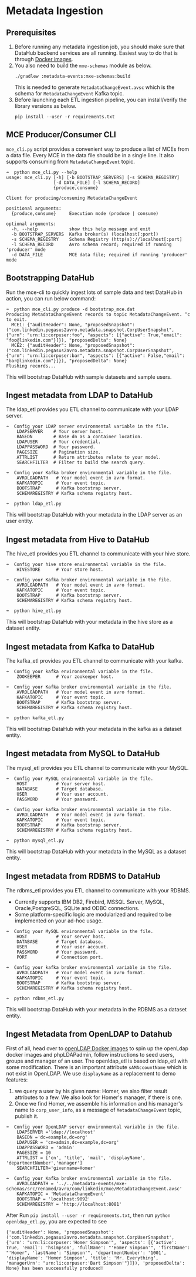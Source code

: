 # Metadata Ingestion

## Prerequisites
1. Before running any metadata ingestion job, you should make sure that DataHub backend services are all running. Easiest
way to do that is through [Docker images](../docker).
2. You also need to build the `mxe-schemas` module as below.
    ```
    ./gradlew :metadata-events:mxe-schemas:build
    ```
    This is needed to generate `MetadataChangeEvent.avsc` which is the schema for `MetadataChangeEvent` Kafka topic.
3. Before launching each ETL ingestion pipeline, you can install/verify the library versions as below.
    ```
    pip install --user -r requirements.txt
    ```
    
## MCE Producer/Consumer CLI
`mce_cli.py` script provides a convenient way to produce a list of MCEs from a data file. 
Every MCE in the data file should be in a single line. It also supports consuming from 
`MetadataChangeEvent` topic.

```
➜  python mce_cli.py --help
usage: mce_cli.py [-h] [-b BOOTSTRAP_SERVERS] [-s SCHEMA_REGISTRY]
                  [-d DATA_FILE] [-l SCHEMA_RECORD]
                  {produce,consume}

Client for producing/consuming MetadataChangeEvent

positional arguments:
  {produce,consume}     Execution mode (produce | consume)

optional arguments:
  -h, --help            show this help message and exit
  -b BOOTSTRAP_SERVERS  Kafka broker(s) (localhost[:port])
  -s SCHEMA_REGISTRY    Schema Registry (http(s)://localhost[:port]
  -l SCHEMA_RECORD      Avro schema record; required if running 'producer' mode
  -d DATA_FILE          MCE data file; required if running 'producer' mode
```

## Bootstrapping DataHub
Run the mce-cli to quickly ingest lots of sample data and test DataHub in action, you can run below command:
```
➜  python mce_cli.py produce -d bootstrap_mce.dat
Producing MetadataChangeEvent records to topic MetadataChangeEvent. ^c to exit.
  MCE1: {"auditHeader": None, "proposedSnapshot": ("com.linkedin.pegasus2avro.metadata.snapshot.CorpUserSnapshot", {"urn": "urn:li:corpuser:foo", "aspects": [{"active": True,"email": "foo@linkedin.com"}]}), "proposedDelta": None}
  MCE2: {"auditHeader": None, "proposedSnapshot": ("com.linkedin.pegasus2avro.metadata.snapshot.CorpUserSnapshot", {"urn": "urn:li:corpuser:bar", "aspects": [{"active": False,"email": "bar@linkedin.com"}]}), "proposedDelta": None}
Flushing records...
```
This will bootstrap DataHub with sample datasets and sample users.

## Ingest metadata from LDAP to DataHub
The ldap_etl provides you ETL channel to communicate with your LDAP server.
```
➜  Config your LDAP server environmental variable in the file.
    LDAPSERVER    # Your server host.
    BASEDN        # Base dn as a container location.
    LDAPUSER      # Your credential.
    LDAPPASSWORD  # Your password.
    PAGESIZE      # Pagination size.
    ATTRLIST      # Return attributes relate to your model.
    SEARCHFILTER  # Filter to build the search query.
    
➜  Config your Kafka broker environmental variable in the file.
    AVROLOADPATH   # Your model event in avro format.
    KAFKATOPIC     # Your event topic.
    BOOTSTRAP      # Kafka bootstrap server.
    SCHEMAREGISTRY # Kafka schema registry host.

➜  python ldap_etl.py
```
This will bootstrap DataHub with your metadata in the LDAP server as an user entity.

## Ingest metadata from Hive to DataHub
The hive_etl provides you ETL channel to communicate with your hive store.
```
➜  Config your hive store environmental variable in the file.
    HIVESTORE      # Your store host.
    
➜  Config your Kafka broker environmental variable in the file.
    AVROLOADPATH   # Your model event in avro format.
    KAFKATOPIC     # Your event topic.
    BOOTSTRAP      # Kafka bootstrap server.
    SCHEMAREGISTRY # Kafka schema registry host.

➜  python hive_etl.py
```
This will bootstrap DataHub with your metadata in the hive store as a dataset entity.

## Ingest metadata from Kafka to DataHub
The kafka_etl provides you ETL channel to communicate with your kafka.
```
➜  Config your kafka environmental variable in the file.
    ZOOKEEPER      # Your zookeeper host.
    
➜  Config your Kafka broker environmental variable in the file.
    AVROLOADPATH   # Your model event in avro format.
    KAFKATOPIC     # Your event topic.
    BOOTSTRAP      # Kafka bootstrap server.
    SCHEMAREGISTRY # Kafka schema registry host.

➜  python kafka_etl.py
```
This will bootstrap DataHub with your metadata in the kafka as a dataset entity.

## Ingest metadata from MySQL to DataHub
The mysql_etl provides you ETL channel to communicate with your MySQL.
```
➜  Config your MySQL environmental variable in the file.
    HOST           # Your server host.
    DATABASE       # Target database.
    USER           # Your user account.
    PASSWORD       # Your password.
    
➜  Config your kafka broker environmental variable in the file.
    AVROLOADPATH   # Your model event in avro format.
    KAFKATOPIC     # Your event topic.
    BOOTSTRAP      # Kafka bootstrap server.
    SCHEMAREGISTRY # Kafka schema registry host.

➜  python mysql_etl.py
```
This will bootstrap DataHub with your metadata in the MySQL as a dataset entity.

## Ingest metadata from RDBMS to DataHub
The rdbms_etl provides you ETL channel to communicate with your RDBMS.
- Currently supports IBM DB2, Firebird, MSSQL Server, MySQL, Oracle,PostgreSQL, SQLite and ODBC connections.
- Some platform-specific logic are modularized and required to be implemented on your ad-hoc usage.
```
➜  Config your MySQL environmental variable in the file.
    HOST           # Your server host.
    DATABASE       # Target database.
    USER           # Your user account.
    PASSWORD       # Your password.
    PORT           # Connection port.
    
➜  Config your kafka broker environmental variable in the file.
    AVROLOADPATH   # Your model event in avro format.
    KAFKATOPIC     # Your event topic.
    BOOTSTRAP      # Kafka bootstrap server.
    SCHEMAREGISTRY # Kafka schema registry host.

➜  python rdbms_etl.py
```
This will bootstrap DataHub with your metadata in the RDBMS as a dataset entity.

## Ingest Metadata from OpenLDAP to Datahub
First of all, head over to [openLDAP Docker images](../docker/openldap) to spin up the openLdap docker images and phpLDAPadmin, follow instructions to seed users, groups and manager of an user.
The openldap_etl is based on ldap_etl with some modification.  There is an important attribute `sAMAccountName` which is not exist in OpenLDAP. We use `displayName` as a replacement to demo features:
1. we query a user by his given name: Homer, we also filter result attributes to a few. We also look for Homer's manager, if there is one.
2. Once we find Homer, we assemble his information and his manager's name to `corp_user_info`, as a message of `MetadataChangeEvent` topic, publish it. 
```
➜  Config your OpenLDAP server environmental variable in the file.
    LDAPSERVER ='ldap://localhost'
    BASEDN ='dc=example,dc=org'
    LDAPUSER = 'cn=admin,dc=example,dc=org'
    LDAPPASSWORD = 'admin'
    PAGESIZE = 10
    ATTRLIST = ['cn', 'title', 'mail', 'displayName', 'departmentNumber','manager']
    SEARCHFILTER='givenname=Homer'
    
➜  Config your Kafka broker environmental variable in the file.
    AVROLOADPATH = '../../metadata-events/mxe-schemas/src/renamed/avro/com/linkedin/mxe/MetadataChangeEvent.avsc'
    KAFKATOPIC = 'MetadataChangeEvent'
    BOOTSTRAP = 'localhost:9092'
    SCHEMAREGISTRY = 'http://localhost:8081'
```

After Run `pip install --user -r requirements.txt`, then run `python openldap_etl.py`, you are expected to see
```
{'auditHeader': None, 'proposedSnapshot': ('com.linkedin.pegasus2avro.metadata.snapshot.CorpUserSnapshot', {'urn': "urn:li:corpuser:'Homer Simpson'", 'aspects': [{'active': True, 'email': 'hsimpson', 'fullName': "'Homer Simpson'", 'firstName': "'Homer", 'lastName': "Simpson'", 'departmentNumber': '1001', 'displayName': 'Homer Simpson', 'title': 'Mr. Everything', 'managerUrn': "urn:li:corpuser:'Bart Simpson'"}]}), 'proposedDelta': None} has been successfully produced!
```
